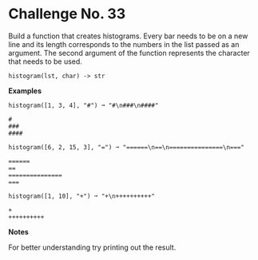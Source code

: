 # Challenge No. 33

Build a function that creates histograms. Every bar needs to be on a new line and its length corresponds to the numbers in the list passed as an argument. The second argument of the function represents the character that needs to be used.

    histogram(lst, char) -> str

**Examples**

    histogram([1, 3, 4], "#") ➞ "#\n###\n####"
     
    #
    ###
    ####
     
    histogram([6, 2, 15, 3], "=") ➞ "======\n==\n===============\n==="
     
    ======
    ==
    ===============
    ===
     
    histogram([1, 10], "+") ➞ "+\n++++++++++"
     
    +
    ++++++++++

**Notes**

For better understanding try printing out the result.